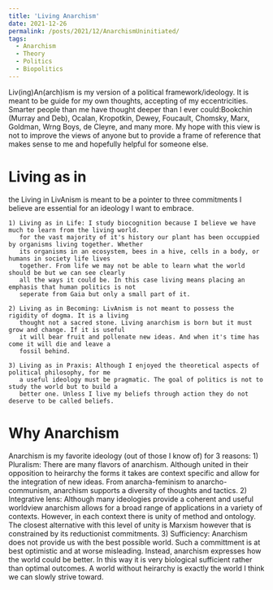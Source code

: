 ```yaml
---
title: 'Living Anarchism'
date: 2021-12-26
permalink: /posts/2021/12/AnarchismUninitiated/
tags:
  - Anarchism
  - Theory
  - Politics
  - Biopolitics
---
```


Liv(ing)An(arch)ism is my version of a political framework/ideology. It is meant to be guide for
my own thoughts, accepting of my eccentricities. Smarter people than me have thought deeper than
I ever could:Bookchin (Murray and Deb), Ocalan, Kropotkin, Dewey, Foucault, Chomsky, Marx, Goldman,
Wrng Boys, de Cleyre, and many more. My hope with this view is not to improve the views of anyone
but to provide a frame of reference that makes sense to me and hopefully helpful for someone else.

Living as in
=============
the Living in LivAnism is meant to be a pointer to three commitments I believe are essential for
an ideology I want to embrace.

    1) Living as in Life: I study biocognition because I believe we have much to learn from the living world.
       for the vast majority of it's history our plant has been occuppied by organisms living together. Whether
       its organisms in an ecosystem, bees in a hive, cells in a body, or humans in society life lives 
       together. From life we may not be able to learn what the world should be but we can see clearly 
       all the ways it could be. In this case living means placing an emphasis that human politics is not
       seperate from Gaia but only a small part of it.

    2) Living as in Becoming: LivAnism is not meant to possess the rigidity of dogma. It is a living
       thought not a sacred stone. Living anarchism is born but it must grow and change. If it is useful
       it will bear fruit and pollenate new ideas. And when it's time has come it will die and leave a 
       fossil behind. 

    3) Living as in Praxis: Although I enjoyed the theoretical aspects of political philosophy, for me
       a useful ideology must be pragmatic. The goal of politics is not to study the world but to build a
       better one. Unless I live my beliefs through action they do not deserve to be called beliefs. 

Why Anarchism
=============
Anarchism is my favorite ideology (out of those I know of) for 3 reasons:
    1) Pluralism: There are many flavors of anarchism. Although united in their opposition to heirarchy
       the forms it takes are context specific and allow for the integration of new ideas. From anarcha-feminism
       to anarcho-communism, anarchism supports a diversity of thoughts and tactics.
    2) Integrative lens: Although many ideologies provide a coherent and useful worldview anarchism allows
       for a broad range of applications in a variety of contexts. However, in each context there is unity of
       method and ontology. The closest alternative with this level of unity is Marxism however that is 
       constrained by its reductionist commitments.
    3) Sufficiency: Anarchism does not provide us with the best possible world. Such a committment is at best
       optimistic and at worse misleading. Instead, anarchism expresses how the world could be better. In
       this way it is very biological sufficient rather than optimal outcomes. A world without heirarchy is
       exactly the world I think we can slowly strive toward.

